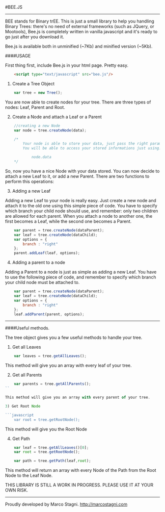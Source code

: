 #BEE.JS

----
BEE stands for Binary trEE. This is just a small library to help you handling Binary Trees: there's no need of external frameworks (such as JQuery, or Mootools), Bee.js is completely written in vanilla javascript and it's ready to go just after you download it.

Bee.js is available both in unminified (~7Kb) and minified version (~5Kb).

####USAGE

First thing first, include Bee.js in your html page. Pretty easy.

```html
	<script type="text/javascript" src="bee.js"/>
```

1) Create a Tree Object

```javascript
	var tree = new Tree();
```

You are now able to create nodes for your tree. There are three types of nodes: Leaf, Parent and Root. 

2) Create a Node and attach a Leaf or a Parent

```javascript
	//creating a new Node
	var node = tree.createNode(data);

	/*
		Your node is able to store your data, just pass the right parameter to the constructor.
		You will be able to access your stored informations just using:

			node.data
	*/
```

So, now you have a nice Node with your data stored. You can now decide to attach a new Leaf to it, or add a new Parent. There are two functions to perform this operations:

3) Adding a new Leaf

Adding a new Leaf to your node is really easy. Just create a new node and attach it to the old one using this simple piece of code. You have to specify which branch your child node should use, and remember: only two children are allowed for each parent. When you attach a node to another one, the first becomes a Leaf, while the second one becomes a Parent.

```javascript
	var parent = tree.createNode(dataParent);
	var leaf = tree.createNode(dataChild);
	var options = {
		branch : "right"
	};
	parent.addLeaf(leaf, options);
```

4) Adding a parent to a node

Adding a Parent to a node is just as simple as adding a new Leaf. You have to use the following piece of code, and remember to specify which branch your child node must be attached to.

```javascript
	var parent = tree.createNode(dataParent);
	var leaf = tree.createNode(dataChild);
	var options = {
		branch : "right"
	};
	leaf.addParent(parent, options);
```

----

####Useful methods.

The tree object gives you a few useful methods to handle your tree.

1) Get all Leaves

```javascript
	var leaves = tree.getAllLeaves();
```	

This method will give you an array with every leaf of your tree.

2) Get all Parents

```javascript
	var parents = tree.getAllParents();
``	

This method will give you an array with every parent of your tree.

3) Get Root Node

```javascript
	var root = tree.getRootNode();
```

This method will give you the Root Node

4) Get Path

```javascript
	var leaf = tree.getAllLeaves()[0];
	var root = tree.getRootNode();

	var path = tree.getPath(leaf,root);
```

This method will return an array with every Node of the Path from the Root Node to the Leaf Node.

THIS LIBRARY IS STILL A WORK IN PROGRESS. PLEASE USE IT AT YOUR OWN RISK.

----

Proudly developed by Marco Stagni. http://marcostagni.com